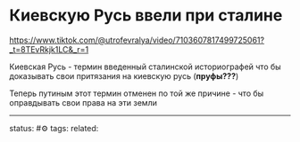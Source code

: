 # Киевскую Русь ввели при сталине
https://www.tiktok.com/@utrofevralya/video/7103607817499725061?_t=8TEvRkjk1LC&_r=1

Киевская Русь - термин введенный сталинской историографей что бы доказывать свои притязания на киевскую русь (**пруфы???**)

Теперь путиным этот термин отменен по той же причине - что бы оправдывать свои права на эти земли


---
status: #⚙️ 
tags: 
related: 
